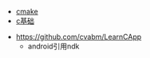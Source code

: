 * [cmake](/notes/c/cmake.md)
* [c基础](/notes/c/c基础.md)


- https://github.com/cvabm/LearnCApp
    - android引用ndk
